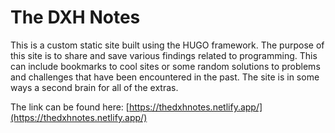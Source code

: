 # The DXH Notes

This is a custom static site built using the HUGO framework. The purpose of this site is to share and save various findings related to programming. This can include bookmarks to cool sites or some random solutions to problems and challenges that have been encountered in the past. The site is in some ways a second brain for all of the extras. 

The link can be found here: [https://thedxhnotes.netlify.app/](https://thedxhnotes.netlify.app/)



